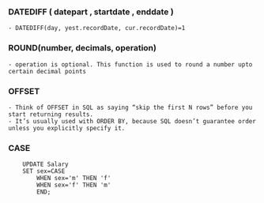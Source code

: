 ### DATEDIFF ( datepart , startdate , enddate )
    - DATEDIFF(day, yest.recordDate, cur.recordDate)=1

### ROUND(number, decimals, operation)
    - operation is optional. This function is used to round a number upto certain decimal points

### OFFSET
    - Think of OFFSET in SQL as saying “skip the first N rows” before you start returning results.
    - It’s usually used with ORDER BY, because SQL doesn’t guarantee order unless you explicitly specify it.

### CASE
```
    UPDATE Salary
    SET sex=CASE
        WHEN sex='m' THEN 'f'
        WHEN sex='f' THEN 'm'
        END;
```